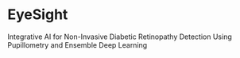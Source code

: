 # EyeSight
Integrative AI for Non-Invasive Diabetic Retinopathy Detection Using Pupillometry and  Ensemble Deep Learning
